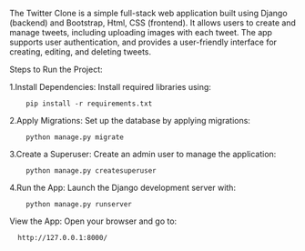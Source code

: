 The Twitter Clone is a simple full-stack web application built using Django (backend) and Bootstrap, Html, CSS (frontend). It allows users to create and manage tweets, including uploading images with each tweet. The app supports user authentication, and provides a user-friendly interface for creating, editing, and deleting tweets.

Steps to Run the Project:

1.Install Dependencies: Install required libraries using:

        pip install -r requirements.txt

2.Apply Migrations: Set up the database by applying migrations:

        python manage.py migrate
3.Create a Superuser: Create an admin user to manage the application:

        python manage.py createsuperuser
4.Run the App: Launch the Django development server with:

        python manage.py runserver
View the App: Open your browser and go to:

      http://127.0.0.1:8000/
